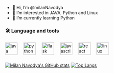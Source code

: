 - 👋 Hi, I’m @milanNavodya
- 👀 I’m interested in JAVA, Python and Linux
- 🌱 I’m currently learning Python

###

<h3 align="left">🛠 Language and tools</h3>

###

<div align="left">
  <img src="https://cdn.jsdelivr.net/gh/devicons/devicon/icons/java/java-original.svg" height="40" alt="java logo"  />
  <img width="12" />
  <img src="https://cdn.jsdelivr.net/gh/devicons/devicon/icons/python/python-original.svg" height="40" alt="python logo"  />
  <img width="12" />
  <img src="https://cdn.jsdelivr.net/gh/devicons/devicon/icons/flask/flask-original.svg" height="40" alt="flask logo"  />
  <img width="12" />
  <img src="https://cdn.jsdelivr.net/gh/devicons/devicon/icons/javascript/javascript-original.svg" height="40" alt="javascript logo"  />
  <img width="12" />
  <img src="https://cdn.jsdelivr.net/gh/devicons/devicon/icons/react/react-original.svg" height="40" alt="react logo"  />
  <img width="12" />
  <img src="https://cdn.jsdelivr.net/gh/devicons/devicon/icons/linux/linux-original.svg" height="40" alt="linux logo"  />
</div>

###

<!---
milanNavodya/milanNavodya is a ✨ special ✨ repository because its `README.md` (this file) appears on your GitHub profile.
You can click the Preview link to take a look at your changes.
--->
[![Milan Navodya's GitHub stats](https://github-readme-stats.vercel.app/api?username=milanNavodya&show_icons=true&theme=merko&count_private=true)](https://github.com/milanNavodya/github-readme-stats)
[![Top Langs](https://github-readme-stats.vercel.app/api/top-langs/?username=milanNavodya&layout=compact)](https://github.com/milanNavodya/github-readme-stats)
